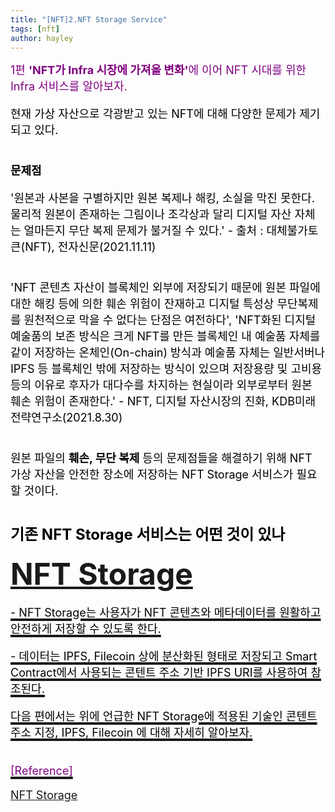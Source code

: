 ```yaml
---
title: "[NFT]2.NFT Storage Service"
tags: [nft]
author: hayley
---
```

<html>
    <body>
        <font size="4" color="purple">
        <div>1편 <b>'NFT가 Infra 시장에 가져올 변화'</b>에 이어 NFT 시대를 위한 Infra 서비스를 알아보자.
        <font size="4" color="black">
        <p>현재 가상 자산으로 각광받고 있는 NFT에 대해 다양한 문제가 제기되고 있다.
        <br><br>
        <p><b> 문제점</b>  
        <p>'원본과 사본을 구별하지만 원본 복제나 해킹, 소실을 막진 못한다. 물리적 원본이 존재하는 그림이나 조각상과 달리 디지털 자산 자체는 얼마든지 무단 복제 문제가 불거질 수 있다.' - 출처 : 대체불가토큰(NFT), 전자신문(2021.11.11)
        <br><br>
        <p>'NFT 콘텐츠 자산이 블록체인 외부에 저장되기 때문에 원본 파일에 대한 해킹 등에 의한 훼손 위험이 잔재하고 디지털 특성상 무단복제를 원천적으로 막을 수 없다는 단점은 여전하다', 'NFT화된 디지털 예술품의 보존 방식은 크게 NFT를 만든 블록체인 내 예술품 자체를 같이 저장하는 온체인(On-chain) 방식과 예술품 자체는 일반서버나 IPFS 등 블록체인 밖에 저장하는 방식이 있으며 저장용량 및 고비용 등의 이유로 후자가 대다수를 차지하는 현실이라 외부로부터 원본 훼손 위험이 존재한다.' - NFT, 디지털 자산시장의 진화, KDB미래전략연구소(2021.8.30)
        <br><br>
         <p>원본 파일의 <b>훼손, 무단 복제</b> 등의 문제점들을 해결하기 위해 NFT 가상 자산을 안전한 장소에 저장하는 NFT Storage 서비스가 필요할 것이다.
        <br><br> 
        <p> <font size="5" color="black"><b>기존 NFT Storage 서비스는 어떤 것이 있나</b>
        <br>
        <p><font size="7" color="purple"><a href="https://nft.storage/"><b>NFT Storage</b>
        <p><font size="4" color="black">- NFT Storage는 사용자가 NFT 콘텐츠와 메타데이터를 원활하고 안전하게 저장할 수 있도록 한다.
        <p>- 데이터는 IPFS, Filecoin 상에 분산화된 형태로 저장되고 Smart Contract에서 사용되는 콘텐트 주소 기반 IPFS URI를 사용하여 참조된다. 
        <br>
        <p>다음 편에서는 위에 언급한 NFT Storage에 적용된 기술인 콘텐트 주소 지정, IPFS, Filecoin 에 대해 자세히 알아보자.
         <br><br>
          <p> <font size="4" color="purple">[Reference]
          <p><a href="https://nft.storage/">NFT Storage 
     
          
    



